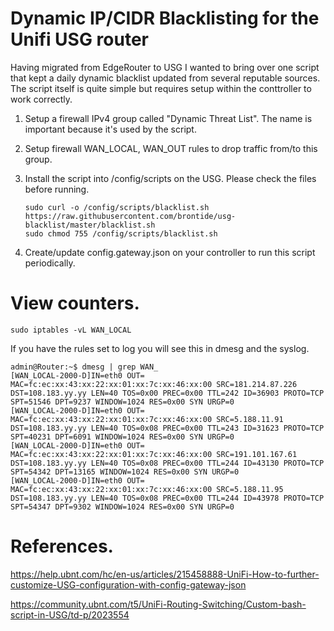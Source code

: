 # Dynamic IP/CIDR Blacklisting for the Unifi USG router

Having migrated from EdgeRouter to USG I wanted to bring over one script that kept a daily dynamic blacklist updated
from several reputable sources.  The script itself is quite simple but requires setup within the conttroller to work
correctly.

1. Setup a firewall IPv4 group called "Dynamic Threat List".  The name is important because it's used by the script.
1. Setup firewall WAN_LOCAL, WAN_OUT rules to drop traffic from/to this group.
1. Install the script into /config/scripts on the USG.  Please check the files before running.
   
   ```
   sudo curl -o /config/scripts/blacklist.sh https://raw.githubusercontent.com/brontide/usg-blacklist/master/blacklist.sh
   sudo chmod 755 /config/scripts/blacklist.sh
   ```
1. Create/update config.gateway.json on your controller to run this script periodically.

# View counters.

```
sudo iptables -vL WAN_LOCAL
```

If you have the rules set to log you will see this in dmesg and the syslog.

```
admin@Router:~$ dmesg | grep WAN_
[WAN_LOCAL-2000-D]IN=eth0 OUT= MAC=fc:ec:xx:43:xx:22:xx:01:xx:7c:xx:46:xx:00 SRC=181.214.87.226 DST=108.183.yy.yy LEN=40 TOS=0x00 PREC=0x00 TTL=242 ID=36903 PROTO=TCP SPT=51546 DPT=9237 WINDOW=1024 RES=0x00 SYN URGP=0 
[WAN_LOCAL-2000-D]IN=eth0 OUT= MAC=fc:ec:xx:43:xx:22:xx:01:xx:7c:xx:46:xx:00 SRC=5.188.11.91 DST=108.183.yy.yy LEN=40 TOS=0x08 PREC=0x00 TTL=243 ID=31623 PROTO=TCP SPT=40231 DPT=6091 WINDOW=1024 RES=0x00 SYN URGP=0 
[WAN_LOCAL-2000-D]IN=eth0 OUT= MAC=fc:ec:xx:43:xx:22:xx:01:xx:7c:xx:46:xx:00 SRC=191.101.167.61 DST=108.183.yy.yy LEN=40 TOS=0x08 PREC=0x00 TTL=244 ID=43130 PROTO=TCP SPT=54342 DPT=13165 WINDOW=1024 RES=0x00 SYN URGP=0 
[WAN_LOCAL-2000-D]IN=eth0 OUT= MAC=fc:ec:xx:43:xx:22:xx:01:xx:7c:xx:46:xx:00 SRC=5.188.11.95 DST=108.183.yy.yy LEN=40 TOS=0x08 PREC=0x00 TTL=244 ID=43978 PROTO=TCP SPT=54347 DPT=9302 WINDOW=1024 RES=0x00 SYN URGP=0 
```

# References.

https://help.ubnt.com/hc/en-us/articles/215458888-UniFi-How-to-further-customize-USG-configuration-with-config-gateway-json

https://community.ubnt.com/t5/UniFi-Routing-Switching/Custom-bash-script-in-USG/td-p/2023554
